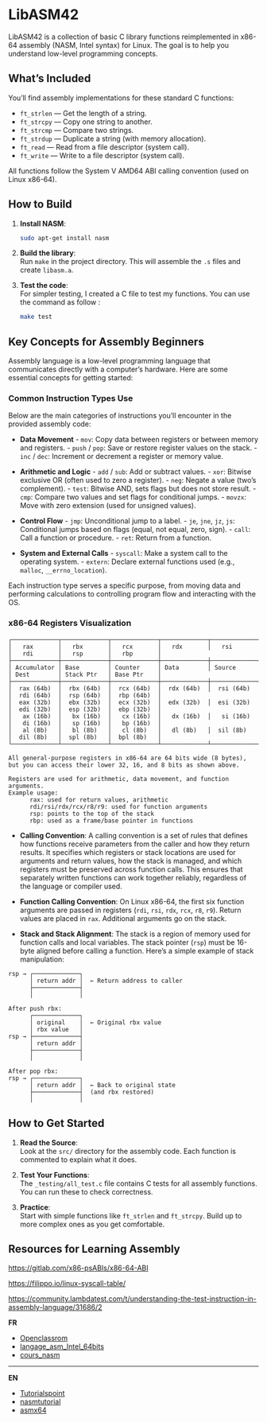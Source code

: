 # LibASM42
LibASM42 is a collection of basic C library functions reimplemented in x86-64 assembly (NASM, Intel syntax) for Linux. The goal is to help you understand low-level programming concepts.

## What’s Included

You’ll find assembly implementations for these standard C functions:
- `ft_strlen` — Get the length of a string.
- `ft_strcpy` — Copy one string to another.
- `ft_strcmp` — Compare two strings.
- `ft_strdup` — Duplicate a string (with memory allocation).
- `ft_read` — Read from a file descriptor (system call).
- `ft_write` — Write to a file descriptor (system call).

All functions follow the System V AMD64 ABI calling convention (used on Linux x86-64).

## How to Build

1. **Install NASM**:  
	```sh
	sudo apt-get install nasm
	```
2. **Build the library**:  
	Run `make` in the project directory. This will assemble the `.s` files and create `libasm.a`.

3. **Test the code**:  
	For simpler testing, I created a C file to test my functions. You can use the command as follow :
	```sh
	make test
	```

## Key Concepts for Assembly Beginners


Assembly language is a low-level programming language that communicates directly with a computer’s hardware. Here are some essential concepts for getting started:

### Common Instruction Types Use

Below are the main categories of instructions you’ll encounter in the provided assembly code:

- **Data Movement**
      - `mov`: Copy data between registers or between memory and registers.
      - `push` / `pop`: Save or restore register values on the stack.
      - `inc` / `dec`: Increment or decrement a register or memory value.

- **Arithmetic and Logic**
      - `add` / `sub`: Add or subtract values.
      - `xor`: Bitwise exclusive OR (often used to zero a register).
      - `neg`: Negate a value (two’s complement).
      - `test`: Bitwise AND, sets flags but does not store result.
      - `cmp`: Compare two values and set flags for conditional jumps.
      - `movzx`: Move with zero extension (used for unsigned values).

- **Control Flow**
      - `jmp`: Unconditional jump to a label.
      - `je`, `jne`, `jz`, `js`: Conditional jumps based on flags (equal, not equal, zero, sign).
      - `call`: Call a function or procedure.
      - `ret`: Return from a function.

- **System and External Calls**
      - `syscall`: Make a system call to the operating system.
      - `extern`: Declare external functions used (e.g., `malloc`, `__errno_location`).

Each instruction type serves a specific purpose, from moving data and performing calculations to controlling program flow and interacting with the OS.

### x86-64 Registers Visualization

```
┌─────────────┬─────────────┬─────────────┬─────────────┬─────────────┬─────────────┬─────────────┬─────────────┐
│   rax       │   rbx       │   rcx       │   rdx       │   rsi       │   rdi       │   rsp       │   rbp       │
├─────────────┼─────────────┼─────────────┼─────────────┼─────────────┼─────────────┼─────────────┼─────────────┤
│ Accumulator │ Base        │ Counter     │ Data        │ Source      │ Dest        │ Stack Ptr   │ Base Ptr    │
├─────────────┼─────────────┼─────────────┼─────────────┼─────────────┼─────────────┼─────────────┼─────────────┤
│  rax (64b)  │  rbx (64b)  │  rcx (64b)  │  rdx (64b)  │  rsi (64b)  │  rdi (64b)  │  rsp (64b)  │  rbp (64b)  │
│  eax (32b)  │  ebx (32b)  │  ecx (32b)  │  edx (32b)  │  esi (32b)  │  edi (32b)  │  esp (32b)  │  ebp (32b)  │
│   ax (16b)  │   bx (16b)  │   cx (16b)  │   dx (16b)  │   si (16b)  │   di (16b)  │   sp (16b)  │   bp (16b)  │
│   al (8b)   │   bl (8b)   │   cl (8b)   │   dl (8b)   │  sil (8b)   │  dil (8b)   │  spl (8b)   │  bpl (8b)   │
└─────────────┴─────────────┴─────────────┴─────────────┴─────────────┴─────────────┴─────────────┴─────────────┘

All general-purpose registers in x86-64 are 64 bits wide (8 bytes), but you can access their lower 32, 16, and 8 bits as shown above.

Registers are used for arithmetic, data movement, and function arguments.
Example usage:
      rax: used for return values, arithmetic
      rdi/rsi/rdx/rcx/r8/r9: used for function arguments
      rsp: points to the top of the stack
      rbp: used as a frame/base pointer in functions
```

- **Calling Convention**: A calling convention is a set of rules that defines how functions receive parameters from the caller and how they return results. It specifies which registers or stack locations are used for arguments and return values, how the stack is managed, and which registers must be preserved across function calls. This ensures that separately written functions can work together reliably, regardless of the language or compiler used.

- **Function Calling Convention**: On Linux x86-64, the first six function arguments are passed in registers (`rdi`, `rsi`, `rdx`, `rcx`, `r8`, `r9`). Return values are placed in `rax`. Additional arguments go on the stack.

- **Stack and Stack Alignment**: The stack is a region of memory used for function calls and local variables. The stack pointer (`rsp`) must be 16-byte aligned before calling a function.
Here’s a simple example of stack manipulation:

```
rsp → ┌─────────────┐
      │ return addr │  ← Return address to caller
      ├─────────────┤
      │             │

After push rbx:
      ┌─────────────┐
      │ original    │  ← Original rbx value
      │ rbx value   │
rsp → ├─────────────┤
      │ return addr │
      ├─────────────┤
      │             │

After pop rbx:
rsp → ┌─────────────┐
      │ return addr │  ← Back to original state
      ├─────────────┤  (and rbx restored)
      │             │
```


## How to Get Started

1. **Read the Source**:  
	Look at the `src/` directory for the assembly code. Each function is commented to explain what it does.

2. **Test Your Functions**:  
	The `_testing/all_test.c` file contains C tests for all assembly functions. You can run these to check correctness.

3. **Practice**:  
	Start with simple functions like `ft_strlen` and `ft_strcpy`. Build up to more complex ones as you get comfortable.

## Resources for Learning Assembly
https://gitlab.com/x86-psABIs/x86-64-ABI

https://filippo.io/linux-syscall-table/

https://community.lambdatest.com/t/understanding-the-test-instruction-in-assembly-language/31686/2

__FR__
- [Openclassrom](https://openclassrooms.com/fr/courses/2288321-apprenez-a-programmer-en-assembleur-x86/2288775-introduction-installation)
- [langage_asm_Intel_64bits](http://lacl.u-pec.fr/tan/asm.pdf)
- [cours_nasm](https://www.unilim.fr/pages_perso/tristan.vaccon/cours_nasm.pdf)
---
__EN__
- [Tutorialspoint](https://www.tutorialspoint.com/assembly_programming/assembly_introduction.htm)
- [nasmtutorial](https://cs.lmu.edu/~ray/notes/nasmtutorial/)
- [asmx64](https://cs.brown.edu/courses/cs033/docs/guides/x64_cheatsheet.pdf)
